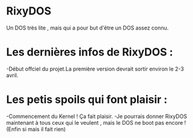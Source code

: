 # RixyDOS
Un DOS très lite , mais qui a pour but d'être un DOS assez connu.

# Les dernières infos de RixyDOS :
-Début offciel du projet.La première version devrait sortir environ le 2-3 avril.

# Les petis spoils qui font plaisir :
-Commencement du Kernel ! Ça fait plaisir.
-Je pourrais donner RixyDOS maintenant à tous ceux qui le veulent , mais le DOS ne boot pas encore ! (Enfin si mais il fait rien)
